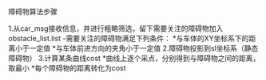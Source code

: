 障碍物算法步骤

1.从car_msg接收信息，并进行粗略筛选，留下需要关注的障碍物加入 obstacle_list.list
    -需要关注的障碍物满足下列条件：
    *与车体的XY坐标系下的距离小于一定值
    *与车体前进方向的夹角小于一定值
2.障碍物投影到sl坐标系（静态障碍物）
3.计算某条曲线cost
    *曲线上逐个采点，分别得到与障碍物之间的距离，取最小
    *每个障碍物的距离转化为cost
